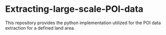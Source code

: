 # Extracting-large-scale-POI-data
This repository provides the python implementation utilized for the POI data extraction for a defined land area.  
